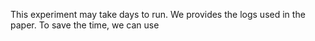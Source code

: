 This experiment may take days to run. We provides the logs used in the paper.
To save the time, we can use 